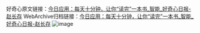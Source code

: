 好奇心原文链接：[今日应用：每天十分钟，让你“读完”一本书_智能_好奇心日报-赵长存](https://www.qdaily.com/articles/8930.html)
WebArchive归档链接：[今日应用：每天十分钟，让你“读完”一本书_智能_好奇心日报-赵长存](http://web.archive.org/web/20160809000201/http://www.qdaily.com/articles/8930.html)
![image](http://ww3.sinaimg.cn/large/007d5XDply1g3vdzhh96lj30u03jib29)